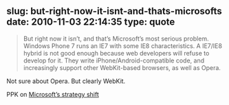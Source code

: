 slug: but-right-now-it-isnt-and-thats-microsofts
date: 2010-11-03 22:14:35
type: quote
---

> But right now it isn’t, and that’s Microsoft’s most serious problem. Windows Phone 7 runs an IE7 with some IE8 characteristics. A IE7/IE8 hybrid is not good enough because web developers will refuse to develop for it. They write iPhone/Android-compatible code, and increasingly support other WebKit-based browsers, as well as Opera.

Not sure about Opera. But clearly WebKit.

 PPK on [Microsoft’s strategy shift](http://www.quirksmode.org/blog/archives/2010/11/microsofts_stra_10.html)
